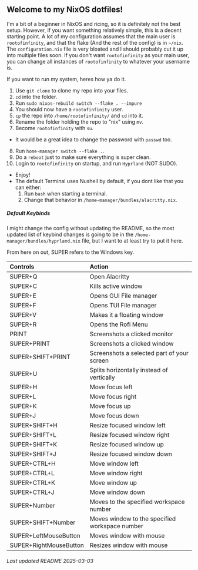 Welcome to my NixOS dotfiles!
-----------------------------

I'm a bit of a beginner in NixOS and ricing, so it is definitely not the
best setup.  However, if you want something relatively simple, this is a
decent starting point.  A lot of my configuration assumes that the main user
is `rootofinfinity`, and that the flake (And the rest of the config) is in
`~/nix`. The `configuration.nix` file is very bloated and I should probably
cut it up into multiple files soon.  If you don't want `rootofinfinity` as
your main user, you can change all instances of `rootofinfinity` to whatever
your username is.   

If you want to run my system, heres how ya do it.

1. Use `git clone` to clone my repo into your files.
2. `cd` into the folder.
3. Run `sudo nixos-rebuild switch --flake . --impure`
4. You should now have a `rootofinfinity` user.
5. `cp` the repo into `/home/rootofinfinity/` and `cd` into it.
6. Rename the folder holding the repo to "nix" using `mv`.
7. Become `rootofinfinity` with `su`.
  * It would be a great idea to change the password with `passwd` too.
8. Run `home-manager switch --flake .`.
9. Do a `reboot` just to make sure everything is super clean.
10. Login to `rootofinfinity` on startup, and run `Hyprland` (NOT SUDO).
  * Enjoy!
  * The default Terminal uses Nushell by default, if you dont like that you can either:
    1. Run `bash` when starting a terminal.
    2. Change that behavior in `/home-manager/bundles/alacritty.nix`.

##### Default Keybinds

I might change the config without updating the README, so the most updated list of
keybind changes is going to be in the `/home-manager/bundles/hyprland.nix` file, but
I want to at least try to put it here. 

From here on out, SUPER refers to the Windows key.

 | Controls               | Action                                         |
 |:-----------------------|:-----------------------------------------------|
 | SUPER+Q                | Open Alacritty                                 |
 | SUPER+C                | Kills active window                            |
 | SUPER+E                | Opens GUI File manager                         |
 | SUPER+F                | Opens TUI File manager                         |
 | SUPER+V                | Makes it a floating window                     |
 | SUPER+R                | Opens the Rofi Menu                            |
 | PRINT                  | Screenshots a clicked monitor                  |
 | SUPER+PRINT            | Screenshots a clicked window                   |
 | SUPER+SHIFT+PRINT      | Screenshots a selected part of your screen     |
 | SUPER+U                | Splits horizontally instead of vertically      |
 | SUPER+H                | Move focus left                                |
 | SUPER+L                | Move focus right                               |
 | SUPER+K                | Move focus up                                  |
 | SUPER+J                | Move focus down                                |
 | SUPER+SHIFT+H          | Resize focused window left                     |
 | SUPER+SHIFT+L          | Resize focused window right                    |
 | SUPER+SHIFT+K          | Resize focused window up                       |
 | SUPER+SHIFT+J          | Resize focused window down                     |
 | SUPER+CTRL+H           | Move window left                               |
 | SUPER+CTRL+L           | Move window right                              |
 | SUPER+CTRL+K           | Move window up                                 |
 | SUPER+CTRL+J           | Move window down                               |
 | SUPER+Number           | Moves to the specified workspace number        |
 | SUPER+SHIFT+Number     | Moves window to the specified workspace number |
 | SUPER+LeftMouseButton  | Moves window with mouse                        |
 | SUPER+RightMouseButton | Resizes window with mouse                      |

###### Last updated README 2025-03-03

